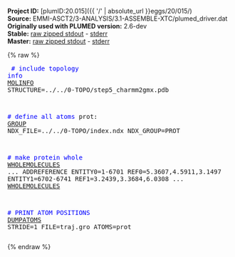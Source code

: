 **Project ID:** [plumID:20.015]({{ '/' | absolute_url }}eggs/20/015/)  
**Source:** EMMI-ASCT2/3-ANALYSIS/3.1-ASSEMBLE-XTC/plumed_driver.dat  
**Originally used with PLUMED version:** 2.6-dev  
**Stable:** [raw zipped stdout](plumed_driver.dat.plumed.stdout.txt.zip) - [stderr](plumed_driver.dat.plumed.stderr)  
**Master:** [raw zipped stdout](plumed_driver.dat.plumed_master.stdout.txt.zip) - [stderr](plumed_driver.dat.plumed_master.stderr)  

{% raw %}<pre>
<span style="color:blue"># include topology info</span>
<a href="https://plumed.github.io/doc-master/user-doc/html/_m_o_l_i_n_f_o.html">MOLINFO</a> STRUCTURE=../../0-TOPO/step5_charmm2gmx.pdb

<span style="color:blue"># define all atoms</span>
prot: <a href="https://plumed.github.io/doc-master/user-doc/html/_g_r_o_u_p.html">GROUP</a> NDX_FILE=../../0-TOPO/index.ndx NDX_GROUP=PROT

<span style="color:blue"># make protein whole</span>
<a href="https://plumed.github.io/doc-master/user-doc/html/_w_h_o_l_e_m_o_l_e_c_u_l_e_s.html">WHOLEMOLECULES</a> ...
ADDREFERENCE 
ENTITY0=1-6701         REF0=5.3607,4.5911,3.1497
ENTITY1=6702-6741      REF1=3.2439,3.3684,6.0308
... <a href="https://plumed.github.io/doc-master/user-doc/html/_w_h_o_l_e_m_o_l_e_c_u_l_e_s.html">WHOLEMOLECULES</a>

<span style="color:blue"># PRINT ATOM POSITIONS</span>
<a href="https://plumed.github.io/doc-master/user-doc/html/_d_u_m_p_a_t_o_m_s.html">DUMPATOMS</a> STRIDE=1 FILE=traj.gro ATOMS=prot
</pre>{% endraw %}
